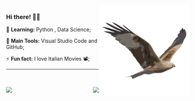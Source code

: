<img src = ".github/ave.png" width = "250px" align = "right">

### Hi there! 👩‍💻


🌱 **Learning:** Python , Data Science;

:school_satchel: **Main Tools:** Visual Studio Code and GitHub;

⚡ **Fun fact:** I love Italian Movies 📽️;

---
<br>
<br>

<img align='left' src="https://github-readme-stats.vercel.app/api?username=brdoliveira&show_icons=true&theme=dark&include_all_commits=true&count_private=true"/>
<img align='right' src="https://github-readme-stats.vercel.app/api/top-langs/?username=brdoliveira&layout=compact&langs_count=7&theme=dark"/>

